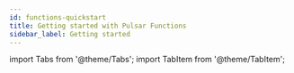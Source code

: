 ```yaml
---
id: functions-quickstart
title: Getting started with Pulsar Functions
sidebar_label: Getting started
---
```


import Tabs from '@theme/Tabs';
import TabItem from '@theme/TabItem';
